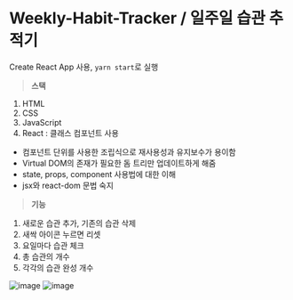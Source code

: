 # Weekly-Habit-Tracker / 일주일 습관 추적기
Create React App 사용, `yarn start`로 실행

> **스택**
1. HTML
2. CSS
3. JavaScript
4. React : 클래스 컴포넌트 사용
  - 컴포넌트 단위를 사용한 조립식으로 재사용성과 유지보수가 용이함
  - Virtual DOM의 존재가 필요한 돔 트리만 업데이트하게 해줌
  - state, props, component 사용법에 대한 이해
  - jsx와 react-dom 문법 숙지
> **기능**
1. 새로운 습관 추가, 기존의 습관 삭제 
2. 새싹 아이콘 누르면 리셋
3. 요일마다 습관 체크
4. 총 습관의 개수
5. 각각의 습관 완성 개수 

![image](https://user-images.githubusercontent.com/68316994/173493626-2ee88e79-44e7-43e9-a973-7288e14395a9.png)
![image](https://user-images.githubusercontent.com/68316994/173493459-8d35d1e4-6053-400e-8dcc-3ee9ee836669.png)

